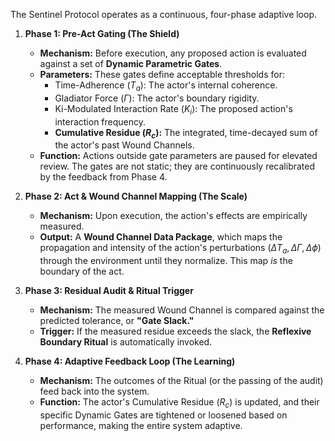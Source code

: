 The Sentinel Protocol operates as a continuous, four-phase adaptive loop.

1.  **Phase 1: Pre-Act Gating (The Shield)**
    * **Mechanism:** Before execution, any proposed action is evaluated against a set of **Dynamic Parametric Gates**.
    * **Parameters:** These gates define acceptable thresholds for:
        * Time-Adherence ($T_a$): The actor's internal coherence.
        * Gladiator Force ($\Gamma$): The actor's boundary rigidity.
        * Ki-Modulated Interaction Rate ($K_i$): The proposed action's interaction frequency.
        * **Cumulative Residue ($R_c$):** The integrated, time-decayed sum of the actor's past Wound Channels.
    * **Function:** Actions outside gate parameters are paused for elevated review. The gates are not static; they are continuously recalibrated by the feedback from Phase 4.

2.  **Phase 2: Act & Wound Channel Mapping (The Scale)**
    * **Mechanism:** Upon execution, the action's effects are empirically measured.
    * **Output:** A **Wound Channel Data Package**, which maps the propagation and intensity of the action's perturbations ($\Delta T_a, \Delta \Gamma, \Delta \phi$) through the environment until they normalize. This map *is* the boundary of the act.

3.  **Phase 3: Residual Audit & Ritual Trigger**
    * **Mechanism:** The measured Wound Channel is compared against the predicted tolerance, or **"Gate Slack."**
    * **Trigger:** If the measured residue exceeds the slack, the **Reflexive Boundary Ritual** is automatically invoked.

4.  **Phase 4: Adaptive Feedback Loop (The Learning)**
    * **Mechanism:** The outcomes of the Ritual (or the passing of the audit) feed back into the system.
    * **Function:** The actor's Cumulative Residue ($R_c$) is updated, and their specific Dynamic Gates are tightened or loosened based on performance, making the entire system adaptive.